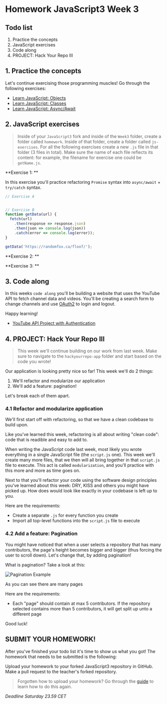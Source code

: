 # Homework JavaScript3 Week 3

## **Todo list**

1. Practice the concepts
2. JavaScript exercises
3. Code along
4. PROJECT: Hack Your Repo III

## **1. Practice the concepts**

Let's continue exercising those programming muscles! Go through the following exercises:

- [Learn JavaScript: Objects](https://www.codecademy.com/learn/introduction-to-javascript/modules/learn-javascript-objects)
- [Learn JavaScript: Classes](https://www.codecademy.com/learn/introduction-to-javascript/modules/learn-javascript-classes)
- [Learn JavaScript: Async/Await](https://www.codecademy.com/learn/introduction-to-javascript/modules/asynch-js)

## **2. JavaScript exercises**

> Inside of your `JavaScript3` fork and inside of the `Week3` folder, create a folder called `homework`. Inside of that folder, create a folder called `js-exercises`. For all the following exercises create a new `.js` file in that folder (3 files in total). Make sure the name of each file reflects its content: for example, the filename for exercise one could be `getName.js`.

**Exercise 1: **

<!-- This exercise will be about practicing rewriting Promise syntax to async await -->

In this exercise you'll practice refactoring `Promise` syntax into `async/await` + `try/catch` syntax.

```js
// Exercise A


// Exercise B
function getData(url) {
  fetch(url)
    .then(response => response.json)
    .then(json => console.log(json))
    .catch(error => console.log(error));
}

getData('https://randomfox.ca/floof/');
```

**Exercise 2: **

<!-- This exercise will be about practicing creating and using classes -->

**Exercise 3: **

<!-- This exercise will be about practicing -->

## **3. Code along**

In this weeks `code along` you'll be building a website that uses the YouTube API to fetch channel data and videos. You'll be creating a search form to change channels and use [OAuth2](https://www.youtube.com/watch?v=CPbvxxslDTU) to login and logout.

Happy learning!

- [YouTube API Project with Authentication](https://www.youtube.com/watch?v=r-yxNNO1EI8)

## **4. PROJECT: Hack Your Repo III**

> This week we'll continue building on our work from last week. Make sure to navigate to the `hackyourrepo-app` folder and start based on the code you wrote!

Our application is looking pretty nice so far! This week we'll do 2 things:

1. We'll refactor and modularize our application
2. We'll add a feature: pagination!

Let's break each of them apart.

### 4.1 Refactor and modularize application

We'll first start off with refactoring, so that we have a clean codebase to build upon.

Like you've learned this week, refactoring is all about writing "clean code": code that is readible and easy to add to.

When writing the JavaScript code last week, most likely you wrote everything in a single JavaScript file (the `script.js` one). This week we'll create many more files, that we then will all bring together in that `script.js` file to execute. This act is called `modularization`, and you'll practice with this more and more as time goes on.

Next to that you'll refactor your code using the software design principles you've learned about this week: DRY, KISS and others you might have picked up. How does would look like exactly in your codebase is left up to you.

Here are the requirements:

- Create a separate `.js` for every function you create
- Import all top-level functions into the `script.js` file to execute

### 4.2 Add a feature: Pagination

You might have noticed that when a user selects a repository that has many contributors, the page's height becomes bigger and bigger (thus forcing the user to scroll down). Let's change that, by adding pagination!

What is pagination? Take a look at this:

![Pagination Example](https://lorisleiva.com/assets/img/pagination_1.1785fc69.png)

As you can see there are many pages

Here are the requirements:

- Each "page" should contain at max 5 contributors. If the repository selected contains more than 5 contributors, it will get split up unto a different page

Good luck!

## **SUBMIT YOUR HOMEWORK!**

After you've finished your todo list it's time to show us what you got! The homework that needs to be submitted is the following:

Upload your homework to your forked JavaScript3 repository in GitHub. Make a pull request to the teacher's forked repository.

> Forgotten how to upload your homework? Go through the [guide](../hand-in-homework-guide.md) to learn how to do this again.

_Deadline Saturday 23.59 CET_
